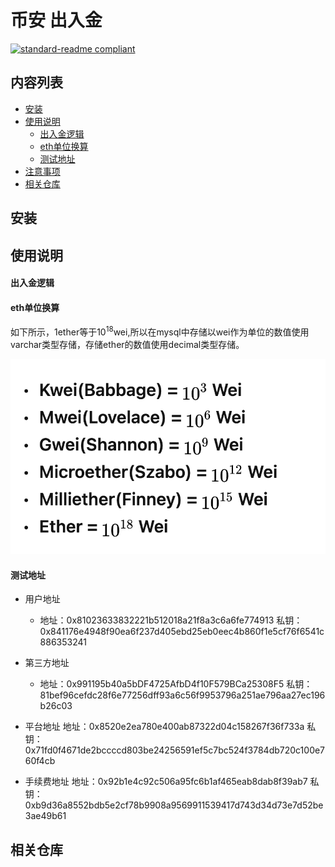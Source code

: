 # 币安 出入金

[![standard-readme compliant](https://img.shields.io/badge/readme%20style-standard-brightgreen.svg?style=flat-square)](https://github.com/RichardLitt/standard-readme)

## 内容列表

- [安装](#安装)
- [使用说明](#使用说明)
    - [出入金逻辑](#出入金逻辑)
    - [eth单位换算](#eth单位换算)
    - [测试地址](#测试地址)
- [注意事项](#注意事项)
- [相关仓库](#相关仓库)

## 安装

## 使用说明

#### 出入金逻辑

#### eth单位换算

如下所示，1ether等于10<sup>18</sup>wei,所以在mysql中存储以wei作为单位的数值使用varchar类型存储，存储ether的数值使用decimal类型存储。

![img.png](img.png)

#### 测试地址
- 用户地址
  - 地址：0x81023633832221b512018a21f8a3c6a6fe774913 私钥：0x841176e4948f90ea6f237d405ebd25eb0eec4b860f1e5cf76f6541c886353241
- 第三方地址
  - 地址：0x991195b40a5bDF4725AfbD4f10F579BCa25308F5 私钥：81bef96cefdc28f6e77256dff93a6c56f9953796a251ae796aa27ec196b26c03
- 平台地址
地址：0x8520e2ea780e400ab87322d04c158267f36f733a
私钥：0x71fd0f4671de2bccccd803be24256591ef5c7bc524f3784db720c100e760f4cb

- 手续费地址
地址：0x92b1e4c92c506a95fc6b1af465eab8dab8f39ab7
私钥：0xb9d36a8552bdb5e2cf78b9908a9569911539417d743d34d73e7d52be3ae49b61
## 相关仓库


